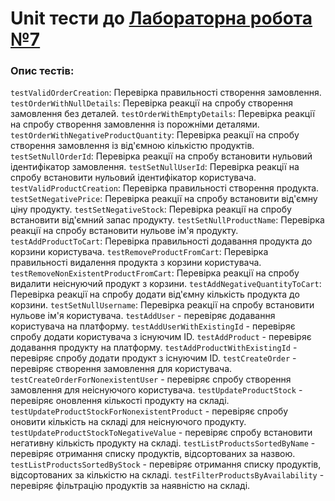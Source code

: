 # Unit тести до [Лабораторна робота №7](../../../../../main/java/org/university/lab7/README.md)

### Опис тестів:
`testValidOrderCreation`: Перевірка правильності створення замовлення.
`testOrderWithNullDetails`: Перевірка реакції на спробу створення замовлення без деталей.
`testOrderWithEmptyDetails`: Перевірка реакції на спробу створення замовлення із порожніми деталями.
`testOrderWithNegativeProductQuantity`: Перевірка реакції на спробу створення замовлення із від'ємною кількістю продуктів.
`testSetNullOrderId`: Перевірка реакції на спробу встановити нульовий ідентифікатор замовлення.
`testSetNullUserId`: Перевірка реакції на спробу встановити нульовий ідентифікатор користувача.
`testValidProductCreation`: Перевірка правильності створення продукта.
`testSetNegativePrice`: Перевірка реакції на спробу встановити від'ємну ціну продукту.
`testSetNegativeStock`: Перевірка реакції на спробу встановити від'ємний запас продукту.
`testSetNullProductName`: Перевірка реакції на спробу встановити нульове ім'я продукту.
`testAddProductToCart`: Перевірка правильності додавання продукта до корзини користувача.
`testRemoveProductFromCart`: Перевірка правильності видалення продукта з корзини користувача.
`testRemoveNonExistentProductFromCart`: Перевірка реакції на спробу видалити неіснуючий продукт з корзини.
`testAddNegativeQuantityToCart`: Перевірка реакції на спробу додати від'ємну кількість продукта до корзини.
`testSetNullUsername`: Перевірка реакції на спробу встановити нульове ім'я користувача.
`testAddUser` - перевіряє додавання користувача на платформу.
`testAddUserWithExistingId` - перевіряє спробу додати користувача з існуючим ID.
`testAddProduct` - перевіряє додавання продукту на платформу.
`testAddProductWithExistingId` - перевіряє спробу додати продукт з існуючим ID.
`testCreateOrder` - перевіряє створення замовлення для користувача.
`testCreateOrderForNonexistentUser` - перевіряє спробу створення замовлення для неіснуючого користувача.
`testUpdateProductStock` - перевіряє оновлення кількості продукту на складі.
`testUpdateProductStockForNonexistentProduct` - перевіряє спробу оновити кількість на складі для неіснуючого продукту.
`testUpdateProductStockToNegativeValue` - перевіряє спробу встановити негативну кількість продукту на складі.
`testListProductsSortedByName` - перевіряє отримання списку продуктів, відсортованих за назвою.
`testListProductsSortedByStock` - перевіряє отримання списку продуктів, відсортованих за кількістю на складі.
`testFilterProductsByAvailability` - перевіряє фільтрацію продуктів за наявністю на складі.